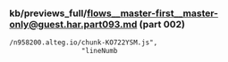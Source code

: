 ### kb/previews_full/flows__master-first__master-only@guest.har.part093.md (part 002)

```md
/n958200.alteg.io/chunk-KO722YSM.js",
                  "lineNumb
```

```
